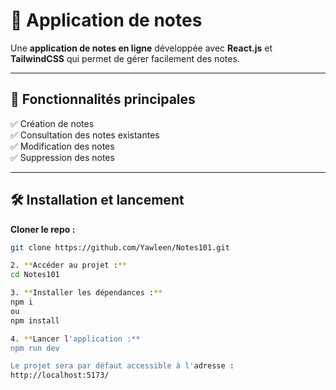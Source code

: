 # 🚀 Application de notes

Une **application de notes en ligne** développée avec **React.js** et **TailwindCSS** qui permet de gérer facilement des notes. 

---

## 🎯 **Fonctionnalités principales**

✅ Création de notes  
✅ Consultation des notes existantes  
✅ Modification des notes  
✅ Suppression des notes  

---

## 🛠️ **Installation et lancement**

**Cloner le repo :**
```bash
git clone https://github.com/Yawleen/Notes101.git

2. **Accéder au projet :**
cd Notes101

3. **Installer les dépendances :**
npm i 
ou 
npm install

4. **Lancer l'application :**
npm run dev

Le projet sera par défaut accessible à l'adresse :
http://localhost:5173/
